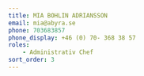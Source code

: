 ```yaml
---
title: MIA BOHLIN ADRIANSSON
email: mia@abyra.se
phone: 703683857
phone_display: +46 (0) 70- 368 38 57
roles: 
    - Administrativ Chef
sort_order: 3
---
```

